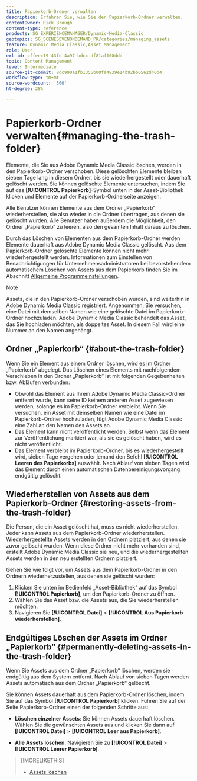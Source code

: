 ```yaml
---
title: Papierkorb-Ordner verwalten
description: Erfahren Sie, wie Sie den Papierkorb-Ordner verwalten.
contentOwner: Rick Brough
content-type: reference
products: SG_EXPERIENCEMANAGER/Dynamic-Media-Classic
geptopics: SG_SCENESEVENONDEMAND_PK/categories/managing_assets
feature: Dynamic Media Classic,Asset Management
role: User
exl-id: cffeec19-43fd-4a97-bdcc-df81af108ddd
topic: Content Management
level: Intermediate
source-git-commit: 8dc990a1fb1355b00fa4839e14b92bb6562d40b4
workflow-type: tm+mt
source-wordcount: '560'
ht-degree: 28%

---
```


# Papierkorb-Ordner verwalten{#managing-the-trash-folder}

Elemente, die Sie aus Adobe Dynamic Media Classic löschen, werden in den Papierkorb-Ordner verschoben. Diese gelöschten Elemente bleiben sieben Tage lang in diesem Ordner, bis sie wiederhergestellt oder dauerhaft gelöscht werden. Sie können gelöschte Elemente untersuchen, indem Sie auf das **[!UICONTROL Papierkorb]**-Symbol unten in der Asset-Bibliothek klicken und Elemente auf der Papierkorb-Ordnerseite anzeigen.

Alle Benutzer können Elemente aus dem Ordner „Papierkorb“ wiederherstellen, sie also wieder in die Ordner übertragen, aus denen sie gelöscht wurden. Alle Benutzer haben außerdem die Möglichkeit, den Ordner „Papierkorb“ zu leeren, also den gesamten Inhalt daraus zu löschen.

Durch das Löschen von Elementen aus dem Papierkorb-Ordner werden Elemente dauerhaft aus Adobe Dynamic Media Classic gelöscht. Aus dem Papierkorb-Ordner gelöschte Elemente können nicht mehr wiederhergestellt werden. Informationen zum Einstellen von Benachrichtigungen für Unternehmensadministratoren bei bevorstehendem automatischem Löschen von Assets aus dem Papierkorb finden Sie im Abschnitt [Allgemeine Programmeinstellungen](application-setup.md#general_settings).

>[!NOTE]
>
>Assets, die in den Papierkorb-Ordner verschoben wurden, sind weiterhin in Adobe Dynamic Media Classic registriert. Angenommen, Sie versuchen, eine Datei mit demselben Namen wie eine gelöschte Datei im Papierkorb-Ordner hochzuladen. Adobe Dynamic Media Classic behandelt das Asset, das Sie hochladen möchten, als doppeltes Asset. In diesem Fall wird eine Nummer an den Namen angehängt.

## Ordner „Papierkorb“ {#about-the-trash-folder}

Wenn Sie ein Element aus einem Ordner löschen, wird es im Ordner „Papierkorb“ abgelegt. Das Löschen eines Elements mit nachfolgendem Verschieben in den Ordner „Papierkorb“ ist mit folgenden Gegebenheiten bzw. Abläufen verbunden:

* Obwohl das Element aus Ihrem Adobe Dynamic Media Classic-Ordner entfernt wurde, kann seine ID keinem anderen Asset zugewiesen werden, solange es im Papierkorb-Ordner verbleibt. Wenn Sie versuchen, ein Asset mit demselben Namen wie eine Datei im Papierkorb-Ordner hochzuladen, fügt Adobe Dynamic Media Classic eine Zahl an den Namen des Assets an.
* Das Element kann nicht veröffentlicht werden. Selbst wenn das Element zur Veröffentlichung markiert war, als sie es gelöscht haben, wird es nicht veröffentlicht.
* Das Element verbleibt im Papierkorb-Ordner, bis es wiederhergestellt wird, sieben Tage vergehen oder jemand den Befehl **[!UICONTROL Leeren des Papierkorbs]** auswählt. Nach Ablauf von sieben Tagen wird das Element durch einen automatischen Datenbereinigungsvorgang endgültig gelöscht.

## Wiederherstellen von Assets aus dem Papierkorb-Ordner {#restoring-assets-from-the-trash-folder}

Die Person, die ein Asset gelöscht hat, muss es nicht wiederherstellen. Jeder kann Assets aus dem Papierkorb-Ordner wiederherstellen. Wiederhergestellte Assets werden in den Ordnern platziert, aus denen sie zuvor gelöscht wurden. Wenn diese Ordner nicht mehr vorhanden sind, erstellt Adobe Dynamic Media Classic sie neu, und die wiederhergestellten Assets werden in den neu erstellten Ordnern platziert.

Gehen Sie wie folgt vor, um Assets aus dem Papierkorb-Ordner in den Ordnern wiederherzustellen, aus denen sie gelöscht wurden:

1. Klicken Sie unten im Bedienfeld „Asset-Bibliothek“ auf das Symbol **[!UICONTROL Papierkorb]**, um den Papierkorb-Ordner zu öffnen.
1. Wählen Sie das Asset bzw. die Assets aus, die Sie wiederherstellen möchten.
1. Navigieren Sie **[!UICONTROL Datei]** > **[!UICONTROL Aus Papierkorb wiederherstellen]**.

## Endgültiges Löschen der Assets im Ordner „Papierkorb“ {#permanently-deleting-assets-in-the-trash-folder}

Wenn Sie Assets aus dem Ordner „Papierkorb“ löschen, werden sie endgültig aus dem System entfernt. Nach Ablauf von sieben Tagen werden Assets automatisch aus dem Ordner „Papierkorb“ gelöscht.

Sie können Assets dauerhaft aus dem Papierkorb-Ordner löschen, indem Sie auf das Symbol **[!UICONTROL Papierkorb]** klicken. Führen Sie auf der Seite Papierkorb-Ordner einen der folgenden Schritte aus:

* **Löschen einzelner Assets**: Sie können Assets dauerhaft löschen. Wählen Sie die gewünschten Assets aus und klicken Sie dann auf **[!UICONTROL Datei]** > **[!UICONTROL Leer aus Papierkorb]**.

* **Alle Assets löschen**: Navigieren Sie zu **[!UICONTROL Datei]** > **[!UICONTROL Leerer Papierkorb]**.

>[!MORELIKETHIS]
>
>* [Assets löschen](moving-renaming-deleting-assets.md#delete_assets)

